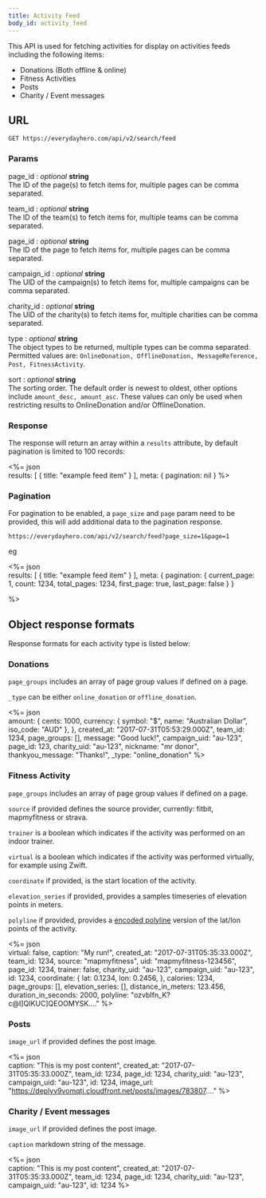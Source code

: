 ```yaml
---
title: Activity Feed
body_id: activity_feed
---
```


This API is used for fetching activities for display on activities feeds including the following items:

  - Donations (Both offline & online)
  - Fitness Activities
  - Posts
  - Charity / Event messages

## URL

    GET https://everydayhero.com/api/v2/search/feed


### Params

page_id : _optional_ **string**<br/>
The ID of the page(s) to fetch items for, multiple pages can be comma separated.

team_id : _optional_ **string**<br/>
The ID of the team(s) to fetch items for, multiple teams can be comma separated.

page_id : _optional_ **string**<br/>
The ID of the page to fetch items for, multiple pages can be comma separated.

campaign_id : _optional_ **string**<br/>
The UID of the campaign(s) to fetch items for, multiple campaigns can be comma separated.

charity_id : _optional_ **string**<br/>
The UID of the charity(s) to fetch items for, multiple charities can be comma separated.

type : _optional_ **string**<br/>
The object types to be returned, multiple types can be comma separated.
Permitted values are: `OnlineDonation, OfflineDonation, MessageReference, Post, FitnessActivity`.

sort : _optional_ **string**<br/>
The sorting order. The default order is newest to oldest, other options include `amount_desc, amount_asc`. These values can only be used when restricting results to OnlineDonation and/or OfflineDonation.



### Response

The response will return an array within a `results` attribute, by default pagination is limited to 100 records:

<%= json \
  results: [
    {
      title: "example feed item"
    }
  ],
  meta: {
    pagination: nil
  }
%>

### Pagination

For pagination to be enabled, a `page_size` and `page` param need to be provided, this will add additional data to the pagination response.

    https://everydayhero.com/api/v2/search/feed?page_size=1&page=1
eg

<%= json \
  results: [
    {
      title: "example feed item"
    }
  ],
  meta: {
    pagination: {
      current_page: 1,
      count: 1234,
      total_pages: 1234,
      first_page: true,
      last_page: false
    }
  }
  
%>




## Object response formats

Response formats for each activity type is listed below:

### Donations

`page_groups` includes an array of page group values if defined on a page.

`_type` can be either `online_donation` or `offline_donation`.

<%= json \
  amount: {
    cents: 1000,
    currency: {
      symbol: "$",
      name: "Australian Dollar",
      iso_code: "AUD"
    },
  },
  created_at: "2017-07-31T05:53:29.000Z",
  team_id: 1234,
  page_groups: [],
  message: "Good luck!",
  campaign_uid: "au-123",
  page_id: 123,
  charity_uid: "au-123",
  nickname: "mr donor",
  thankyou_message: "Thanks!",
  _type: "online_donation"
%>

### Fitness Activity

`page_groups` includes an array of page group values if defined on a page.

`source` if provided defines the source provider, currently: fitbit, mapmyfitness or strava.

`trainer` is a boolean which indicates if the activity was performed on an indoor trainer.

`virtual` is a boolean which indicates if the activity was performed virtually, for example using Zwift.

`coordinate` if provided, is the start location of the activity.

`elevation_series` if provided, provides a samples timeseries of elevation points in meters.

`polyline` if provided, provides a [encoded polyline](https://developers.google.com/maps/documentation/utilities/polylinealgorithm) version of the lat/lon points of the activity.


<%= json \
  virtual: false,
  caption: "My run!",
  created_at: "2017-07-31T05:35:33.000Z",
  team_id: 1234,
  source: "mapmyfitness",
  uid: "mapmyfitness-123456",
  page_id: 1234,
  trainer: false,
  charity_uid: "au-123",
  campaign_uid: "au-123",
  id: 1234,
  coordinate: {
    lat: 0.1234,
    lon: 0.2456,
  },
  calories: 1234,
  page_groups: [],
  elevation_series: [],
  distance_in_meters: 123.456,
  duration_in_seconds: 2000,
  polyline: "ozvbIfn_K?c@I]QIKUC]QEOOMYSK...."
%>

### Posts

`image_url` if provided defines the post image.

<%= json \
  caption: "This is my post content",
  created_at: "2017-07-31T05:35:33.000Z",
  team_id: 1234,
  page_id: 1234,
  charity_uid: "au-123",
  campaign_uid: "au-123",
  id: 1234,
  image_url: "https://deplyv9vomqtj.cloudfront.net/posts/images/783807...."
%>

### Charity / Event messages

`image_url` if provided defines the post image.

`caption` markdown string of the message.

<%= json \
  caption: "This is my post content",
  created_at: "2017-07-31T05:35:33.000Z",
  team_id: 1234,
  page_id: 1234,
  charity_uid: "au-123",
  campaign_uid: "au-123",
  id: 1234
%>
